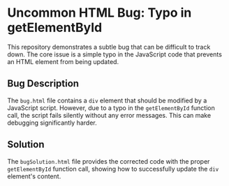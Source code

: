 # Uncommon HTML Bug: Typo in getElementById

This repository demonstrates a subtle bug that can be difficult to track down.  The core issue is a simple typo in the JavaScript code that prevents an HTML element from being updated.

## Bug Description
The `bug.html` file contains a `div` element that should be modified by a JavaScript script.  However, due to a typo in the `getElementById` function call, the script fails silently without any error messages.  This can make debugging significantly harder.

## Solution
The `bugSolution.html` file provides the corrected code with the proper `getElementById` function call, showing how to successfully update the `div` element's content.